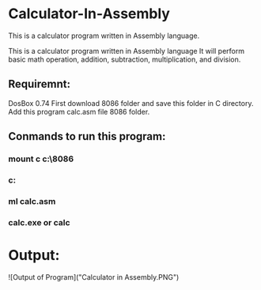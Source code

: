 # Calculator-In-Assembly
This is a calculator program written in Assembly language.


This is a calculator program written in Assembly language It will perform basic math operation, addition, subtraction, multiplication, and division.

## Requiremnt: 
DosBox 0.74
First download 8086 folder and save this folder in C directory.
Add this program calc.asm file 8086 folder.

## Conmands to run this program:
### mount c c:\8086
### c: 
### ml calc.asm
### calc.exe or calc

 
# Output:
![Output of Program]("Calculator in Assembly.PNG")
